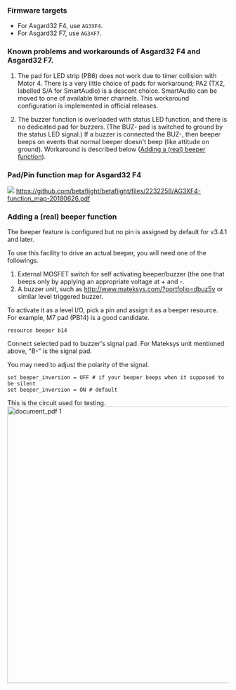 ### Firmware targets

- For Asgard32 F4, use `AG3XF4`.
- For Asgard32 F7, use `AG3XF7`.

### Known problems and workarounds of Asgard32 F4 and Asgard32 F7.

1. The pad for LED strip (PB6) does not work due to timer collision with Motor 4.
There is a very little choice of pads for workaround;
PA2 (TX2, labelled S/A for SmartAudio) is a descent choice.
SmartAudio can be moved to one of available timer channels.
This workaround configuration is implemented in official releases.

2. The buzzer function is overloaded with status LED function, and there is no dedicated pad for buzzers.
(The BUZ- pad is switched to ground by the status LED signal.)
If a buzzer is connected the BUZ-, then beeper beeps on events that normal beeper doesn't beep (like attitude on ground).
Workaround is described below
([Adding a (real) beeper function](Board---Asgard32#adding-a-real-beeper-function)).

### Pad/Pin function map for Asgard32 F4

![](https://user-images.githubusercontent.com/14850998/43266681-f9381526-9126-11e8-974e-eaa5d4129487.png)
https://github.com/betaflight/betaflight/files/2232258/AG3XF4-function_map-20180626.pdf

### Adding a (real) beeper function

The beeper feature is configured but no pin is assigned by default for v3.4.1 and later.


To use this facility to drive an actual beeper, you will need one of the followings.
1. External MOSFET switch for self activating beeper/buzzer (the one that beeps only by applying an appropriate voltage at + and -.
2. A buzzer unit, such as http://www.mateksys.com/?portfolio=dbuz5v or similar level triggered buzzer.

To activate it as a level I/O, pick a pin and assign it as a beeper resource. For example, M7 pad (PB14) is a good candidate.
```
resource beeper b14
```

Connect selected pad to buzzer's signal pad. For Mateksys unit mentioned above, "B-" is the signal pad.

You may need to adjust the polarity of the signal.
```
set beeper_inversion = OFF # if your beeper beeps when it supposed to be silent
set beeper_inversion = ON # default
```

This is the circuit used for testing.
<img width="629" alt="document_pdf 1" src="https://user-images.githubusercontent.com/14850998/36553159-f7805d12-183e-11e8-8e22-8cd2740a53b8.png">
